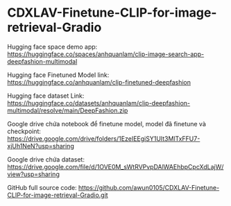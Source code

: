 # CDXLAV-Finetune-CLIP-for-image-retrieval-Gradio
Hugging face space demo app: https://huggingface.co/spaces/anhquanlam/clip-image-search-app-deepfashion-multimodal

Hugging face Finetuned Model link: https://huggingface.co/anhquanlam/clip-finetuned-deepfashion

Hugging face dataset Link: https://huggingface.co/datasets/anhquanlam/clip-deepfashion-multimodal/resolve/main/DeepFashion.zip

Google drive chứa notebook để finetune model, model đã finetune và checkpoint: https://drive.google.com/drive/folders/1EzeIEEgiSY1UIt3MlTxFFU7-xjUh1NeN?usp=sharing

Google drive chứa dataset: https://drive.google.com/file/d/1OVE0M_sWtRVPvpDAlWAEhbpCpcXdLajW/view?usp=sharing

GitHub full source code: https://github.com/awun0105/CDXLAV-Finetune-CLIP-for-image-retrieval-Gradio.git 
